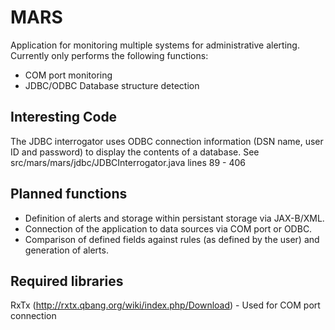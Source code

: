 MARS
====

Application for monitoring multiple systems for administrative alerting. Currently only performs the following functions:
- COM port monitoring
- JDBC/ODBC Database structure detection

Interesting Code
----------------
The JDBC interrogator uses ODBC connection information (DSN name, user ID and password) to display the contents of a database. See src/mars/mars/jdbc/JDBCInterrogator.java lines 89 - 406

Planned functions
-----------------
- Definition of alerts and storage within persistant storage via JAX-B/XML.
- Connection of the application to data sources via COM port or ODBC.
- Comparison of defined fields against rules (as defined by the user) and generation of alerts.

Required libraries
------------------
RxTx (http://rxtx.qbang.org/wiki/index.php/Download) - Used for COM port connection